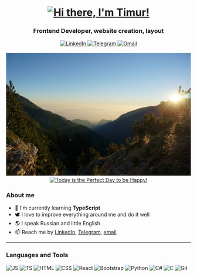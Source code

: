 <div id="header" align="center">
  <h1>
    <a href="https://git.io/typing-svg">
      <img
        src="https://readme-typing-svg.demolab.com?font=Dancing+Script&weight=700&size=50&duration=3000&pause=0&center=true&vCenter=true&multiline=true&repeat=false&width=435&height=70&lines=Hi+there%2C+I'm+Timur!"
        alt="Hi there, I'm Timur!"
      />
    </a>
  </h1>
  <h3>Frontend Developer, website creation, layout</h3>
</div>

<div id="contacts" align="center">
  <a href="https://www.linkedin.com/in/timuryuta" target="_blank">
    <img
      src="https://img.shields.io/badge/linkedin-%230A66C2.svg?style=for-the-badge&logo=linkedin&logoColor=white"
      alt="LinkedIn"
    />
  </a>
  <a href="https://t.me/TimurYuTA" target="_blank">
    <img
      src="https://img.shields.io/badge/telegram-%231DA1F2.svg?style=for-the-badge&logo=telegram&logoColor=white"
      alt="Telegram"
    />
  </a>
  <a href="mailto:timuryuta@gmail.com">
    <img
      src="https://img.shields.io/badge/gmail-%23D14836.svg?style=for-the-badge&logo=gmail&logoColor=white"
      alt="Gmail"
    />
  </a>
</div>

<br>

<div id="image" align="center">
  <img src="./img/DSC05269-v2.JPG" alt="Nature" />
  <a href="https://git.io/typing-svg">
    <img
      src="https://readme-typing-svg.demolab.com?font=Dancing+Script&weight=700&size=30&duration=3000&pause=3000&center=true&vCenter=true&multiline=true&repeat=true&width=435&height=50&lines=Today+is+the+Perfect+Day+to+be+Happy!"
      alt="Today is the Perfect Day to be Happy!"
    />
  </a>
</div>


### About me

- 🌱 I'm currently learning **TypeScript**
- 🕊 I love to improve everything around me and do it well
- 🌎 I speak Russian and little English
- 📫 Reach me by [LinkedIn](https://www.linkedin.com/in/timuryuta), [Telegram](https://t.me/TimurYuTA), [email](mailto:timuryuta@gmail.com)

___

### Languages and Tools

<div id="tools">
  <img
    src="https://cdn.jsdelivr.net/gh/devicons/devicon@latest/icons/javascript/javascript-original.svg"
    alt="JS"
    title="JS"
    width="40"
    height="40"
  />
  <img
    src="https://cdn.jsdelivr.net/gh/devicons/devicon@latest/icons/typescript/typescript-plain.svg"
    alt="TS"
    title="TS"
    width="40"
    height="40"
  />
  <img
    src="https://cdn.jsdelivr.net/gh/devicons/devicon@latest/icons/html5/html5-plain-wordmark.svg"
    alt="HTML"
    title="HTML"
    width="40"
    height="40"
  />
  <img
    src="https://cdn.jsdelivr.net/gh/devicons/devicon@latest/icons/css3/css3-plain-wordmark.svg"
    alt="CSS"
    title="CSS"
    width="40"
    height="40"
  />
  <img
    src="https://cdn.jsdelivr.net/gh/devicons/devicon@latest/icons/react/react-original-wordmark.svg"
    alt="React"
    title="React"
    width="40"
    height="40"
  />
  <img
    src="https://cdn.jsdelivr.net/gh/devicons/devicon@latest/icons/bootstrap/bootstrap-original-wordmark.svg"
    alt="Bootstrap"
    title="Bootstrap"
    width="40"
    height="40"
  />
  <img
    src="https://cdn.jsdelivr.net/gh/devicons/devicon@latest/icons/python/python-original-wordmark.svg"
    alt="Python"
    title="Python"
    width="40"
    height="40"
  />
  <img
    src="https://cdn.jsdelivr.net/gh/devicons/devicon@latest/icons/csharp/csharp-original.svg"
    alt="C#"
    title="C#"
    width="40"
    height="40"
  />
  <img
    src="https://cdn.jsdelivr.net/gh/devicons/devicon@latest/icons/c/c-original.svg"
    alt="C"
    title="C"
    width="40"
    height="40"
  />
  <img
    src="https://cdn.jsdelivr.net/gh/devicons/devicon@latest/icons/git/git-plain-wordmark.svg"
    alt="Git"
    title="Git"
    width="40"
    height="40"
  />
</div>
